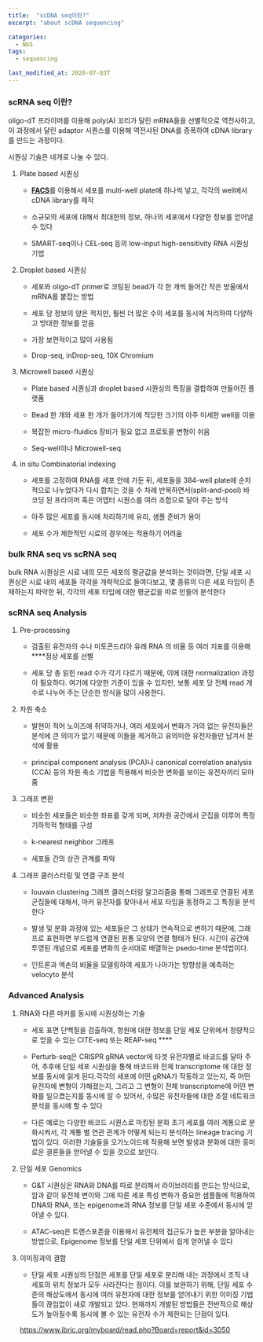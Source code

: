 ```yaml
---
title:  "scDNA seq이란?"
excerpt: "about scDNA sequencing"

categories:
  - NGS
tags:
  - sequencing

last_modified_at: 2020-07-03T
---
```


### scRNA seq 이란?

 oligo-dT 프라이머를 이용해 poly(A) 꼬리가 달린 mRNA들을 선별적으로 역전사하고, 이 과정에서 달린 adaptor 시퀀스를 이용해 역전사된 DNA를 증폭하여 cDNA library를 만드는 과정이다.

 시퀀싱 기술은 네개로 나눌 수 있다.

1. Plate based 시퀀싱
    
    - [**FACS**](https://m.blog.naver.com/PostView.nhn?blogId=kangd00&logNo=90022222368&proxyReferer=https:%2F%2Fwww.google.com%2F)를 이용해서 세포를 multi-well plate에 하나씩 넣고, 각각의 well에서 cDNA library를 제작
    
    - 소규모의 세포에 대해서 최대한의 정보, 하나의 세포에서 다양한 정보를 얻어낼 수 있다
    
    - SMART-seq이나 CEL-seq 등의 low-input high-sensitivity RNA 시퀀싱 기법
    
2. Droplet based 시퀀싱
    
    - 세포와 oligo-dT primer로 코팅된 bead가 각 한 개씩 들어간 작은 방울에서 mRNA를 붙잡는 방법
    
    - 세포 당 정보의 양은 적지만, 훨씬 더 많은 수의 세포를 동시에 처리하여 다양하고 방대한 정보를 얻음
    
    - 가장 보편적이고 많이 사용됨
    
    - Drop-seq, inDrop-seq, 10X Chromium
    
3. Microwell based 시퀀싱
    
    - Plate based 시퀀싱과 droplet based 시퀀싱의 특징을 결합하여 만들어진 플랫폼
    
    - Bead 한 개와 세포 한 개가 들어가기에 적당한 크기의 아주 미세한 well을 이용
    
    - 복잡한 micro-fluidics 장비가 필요 없고 프로토콜 변형이 쉬움
    
    - Seq-well이나 Microwell-seq
    
4. in situ Combinatorial indexing
    
    - 세포를 고정하여 RNA를 세포 안에 가둔 뒤, 세포들을 384-well plate에 순차적으로 나누었다가 다시 합치는 것을 수 차례 반복하면서(split-and-pool) 바코딩 된 프라이머 혹은 어뎁터 시퀀스를 여러 조합으로 달아 주는 방식
    
    - 아주 많은 세포를 동시에 처리하기에 유리, 샘플 준비가 용이
    
    - 세포 수가 제한적인 시료의 경우에는 적용하기 어려움
    

### bulk RNA seq vs scRNA seq

bulk RNA 시퀀싱은 시료 내의 모든 세포의 평균값을 분석하는 것이라면, 단일 세포 시퀀싱은 시료 내의 세포들 각각을 개략적으로 들여다보고, 몇 종류의 다른 세포 타입이 존재하는지 파악한 뒤, 각각의 세포 타입에 대한 평균값을 따로 만들어 분석한다

### scRNA seq Analysis

1. Pre-processing
    
    - 검출된 유전자의 수나 미토콘드리아 유래 RNA 의 비율 등 여러 지표를 이용해 ****정상 세포를 선별 
    
    - 세포 당 총 읽힌 read 수가 각기 다르기 때문에, 이에 대한 normalization 과정이 필요하다. 여기에 다양한 기준이 있을 수 있지만, 보통 세포 당 전체 read 개수로 나누어 주는 단순한 방식을 많이 사용한다.
    
2. 차원 축소
    
    - 발현이 적어 노이즈에 취약하거나, 여러 세포에서 변화가 거의 없는 유전자들은 분석에 큰 의미가 없기 때문에 이들을 제거하고 유의미한 유전자들만 남겨서 분석에 활용
    
    - principal component analysis (PCA)나 canonical correlation analysis (CCA) 등의 차원 축소 기법을 적용해서 비슷한 변화를 보이는 유전자끼리 모아 줌
    
3. 그래프 변환
     
    - 비슷한 세포들은 비슷한 좌표를 갖게 되며, 저차원 공간에서 군집을 이루어 특정 기하학적 형태를 구성 
    
    - k-nearest neighbor 그래프
    
    - 세포들 간의 상관 관계를 파악
    
4. 그래프 클러스터링 및 연결 구조 분석
    
    - louvain clustering 그래프 클러스터링 알고리즘을 통해 그래프로 연결된 세포 군집들에 대해서, 마커 유전자를 찾아내서 세포 타입을 동정하고 그 특징을 분석한다
    
    - 발생 및 분화 과정에 있는 세포들은 그 상태가 연속적으로 변하기 때문에, 그래프로 표현하면 부드럽게 연결된 원통 모양의 연결 형태가 된다. 시간이 공간에 투영된 개념으로 세포를 변화의 순서대로 배열하는 psedo-time 분석법이다.
    
    - 인트론과 엑손의 비율을 모델링하여 세포가 나아가는 방향성을 예측하는 velocyto 분석
    

### Advanced Analysis

1. RNA와 다른 마커를 동시에 시퀀싱하는 기술
    
    - 세포 표면 단백질을 검출하여, 항원에 대한 정보를 단일 세포 단위에서 정량적으로 얻을 수 있는 CITE-seq 또는 REAP-seq ****
    
    - Perturb-seq은 CRISPR gRNA vector에 타겟 유전자별로 바코드를 달아 주어, 추후에 단일 세포 시퀀싱을 통해 바코드와 전체 transcriptome 에 대한 정보를 동시에 읽게 된다.각각의 세포에 어떤 gRNA가 작동하고 있는지, 즉 어떤 유전자에 변형이 가해졌는지, 그리고 그 변형이 전체 transcriptome에 어떤 변화를 일으켰는지를 동시에 알 수 있어서, 수많은 유전자들에 대한 조절 네트워크 분석을 동시에 할 수 있다 
    
    - 다른 예로는 다양한 바코드 시퀀스로 마킹된 분화 초기 세포를 여러 계통으로 분화시켜서, 각 계통 별 연관 관계가 어떻게 되는지 분석하는 lineage tracing 기법이 있다. 이러한 기술들을 오가노이드에 적용해 보면 발생과 분화에 대한 흥미로운 결론들을 얻어낼 수 있을 것으로 보인다.
    
2. 단일 세포 Genomics
    
    - G&T 시퀀싱은 RNA와 DNA를 따로 분리해서 라이브러리를 만드는 방식으로, 암과 같이 유전체 변이와 그에 따른 세포 특성 변화가 중요한 샘플들에 적용하여 DNA와 RNA, 또는 epigenome과 RNA 정보를 단일 세포 수준에서 동시에 얻어낼 수 있다.
    
    - ATAC-seq은 트랜스포존을 이용해서 유전체의 접근도가 높은 부분을 알아내는 방법으로, Epigenome 정보를 단일 세포 단위에서 쉽게 얻어낼 수 있다
    
3. 이미징과의 결합
    
    - 단일 세포 시퀀싱의 단점은 세포를 단일 세포로 분리해 내는 과정에서 조직 내 세포의 위치 정보가 모두 사라진다는 점이다. 이를 보완하기 위해, 단일 세포 수준의 해상도에서 동시에 여러 유전자에 대한 정보를 얻어내기 위한 이미징 기법들이 끊임없이 새로 개발되고 있다. 현재까지 개발된 방법들은 전반적으로 해상도가 높아질수록 동시에 볼 수 있는 유전자 수가 제한되는 단점이 있다.

    <https://www.ibric.org/myboard/read.php?Board=report&id=3050>